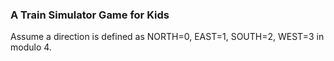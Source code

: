 ### A Train Simulator Game for Kids

Assume a direction is defined as NORTH=0, EAST=1, SOUTH=2, WEST=3 in modulo 4.
